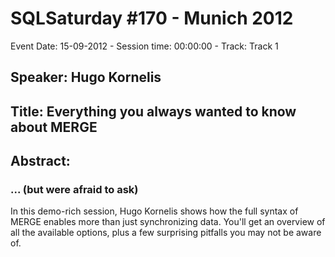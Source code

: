 # SQLSaturday #170 - Munich 2012
Event Date: 15-09-2012 - Session time: 00:00:00 - Track: Track 1
## Speaker: Hugo Kornelis
## Title: Everything you always wanted to know about MERGE
## Abstract:
### ... (but were afraid to ask)

In this demo-rich session, Hugo Kornelis shows how the full syntax of MERGE enables more than just synchronizing data. You'll get an overview of all the available options, plus a few surprising pitfalls you may not be aware of.
